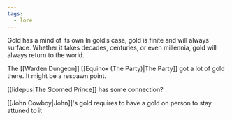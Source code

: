 ```yaml
---
tags:
  - lore
---
```

Gold has a mind of its own
In gold’s case, gold is finite and will always surface. Whether it takes decades, centuries, or even millennia, gold will always return to the world.

The [[Warden Dungeon]] [[Equinox (The Party)|The Party]] got a lot of gold there. It might be a respawn point.

[[Iidepus|The Scorned Prince]] has some connection?


[[John Cowboy|John]]'s gold requires to have a gold on person to stay attuned to it
